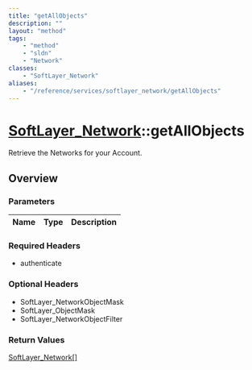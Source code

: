 ```yaml
---
title: "getAllObjects"
description: ""
layout: "method"
tags:
    - "method"
    - "sldn"
    - "Network"
classes:
    - "SoftLayer_Network"
aliases:
    - "/reference/services/softlayer_network/getAllObjects"
---
```

# [SoftLayer_Network](/reference/services/SoftLayer_Network)::getAllObjects

Retrieve the Networks for your Account.


## Overview 


### Parameters 
|Name | Type | Description |
| --- | --- | --- |


### Required Headers
* authenticate

### Optional Headers
* SoftLayer_NetworkObjectMask
* SoftLayer_ObjectMask
* SoftLayer_NetworkObjectFilter

### Return Values
<a href='/reference/datatypes/SoftLayer_Network'>SoftLayer_Network[] </a>

